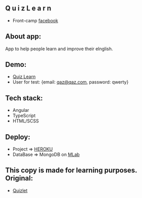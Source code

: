 ## Q u i z L e a r n

* Front-camp [facebook](https://www.facebook.com/groups/270300106928894)

## About app:
 
App to help people learn and improve their elnglish. 

## Demo:

* [Quiz Learn](https://quiz-learn.herokuapp.com)
* User for test: {email: qaz@qaz.com, password: qwerty}

## Tech stack:

* Angular
* TypeScript 
* HTML/SCSS

## Deploy:

 * Project => [HEROKU](https://herokuapp.com)
 * DataBase => MongoDB on [MLab](https://mlab.com/home)


 ## This copy is made for learning purposes. Original:

 * [Quizlet](https://quizlet.com/latest)

 
